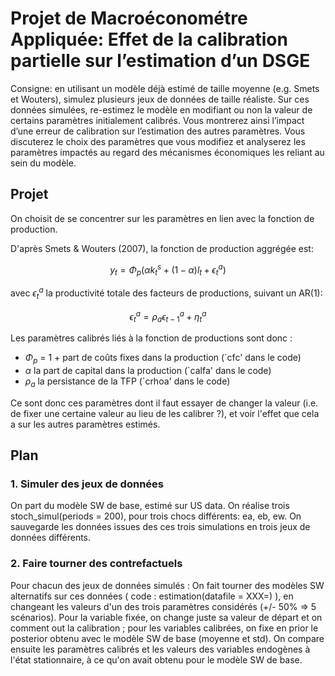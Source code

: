 # Projet de Macroéconométre Appliquée: Effet de la calibration partielle sur l’estimation d’un DSGE

Consigne: en utilisant un modèle déjà estimé de taille moyenne (e.g. Smets et Wouters), simulez plusieurs jeux de données de taille réaliste. Sur ces données simulées, re-estimez le modèle en modifiant ou non la valeur de certains paramètres initialement calibrés. Vous montrerez ainsi l’impact d’une erreur de calibration sur l’estimation des autres paramètres. Vous discuterez le choix des paramètres que vous modifiez et analyserez les paramètres impactés au regard des mécanismes économiques les reliant au sein du modèle.


## Projet

On choisit de se concentrer sur les paramètres en lien avec la fonction de production. 

D'après Smets & Wouters (2007), la fonction de production aggrégée est: 

$$ y_t = \Phi_p \left( \alpha k_t^s + (1 - \alpha) l_t + \epsilon_t^a \right) $$ 

avec $\epsilon_t^a$ la productivité totale des facteurs de productions, suivant un AR(1): 

$$ \epsilon_t^a = \rho_a \epsilon_{t-1}^a + \eta_t^a $$

Les paramètres calibrés liés à la fonction de productions sont donc : 
- $\Phi_p$ = 1 + part de coûts fixes dans la production (`cfc' dans le code)
- $\alpha$ la part de capital dans la production (`calfa' dans le code)
- $\rho_a$ la persistance de la TFP (`crhoa' dans le code)

Ce sont donc ces paramètres dont il faut essayer de changer la valeur (i.e. de fixer une certaine valeur au lieu de les calibrer ?), et voir l'effet que cela a sur les autres paramètres estimés. 


## Plan


### 1. Simuler des jeux de données

On part du modèle SW de base, estimé sur US data. On réalise trois stoch_simul(periods = 200), pour trois chocs différents: ea, eb, ew. On sauvegarde les données issues des ces trois simulations en trois jeux de données différents. 


### 2. Faire tourner des contrefactuels 

Pour chacun des jeux de données simulés : 
On fait tourner des modèles SW alternatifs sur ces données ( code : estimation(datafile = XXX=) ), en changeant les valeurs d'un des trois paramètres considérés (+/- 50% => 5 scénarios). Pour la variable fixée, on change juste sa valeur de départ et on comment out la calibration ; pour les variables calibrées, on fixe en prior le posterior obtenu avec le modèle SW de base (moyenne et std). On compare ensuite les paramètres calibrés et les valeurs des variables endogènes à l'état stationnaire, à ce qu'on avait obtenu pour le modèle SW de base. 


